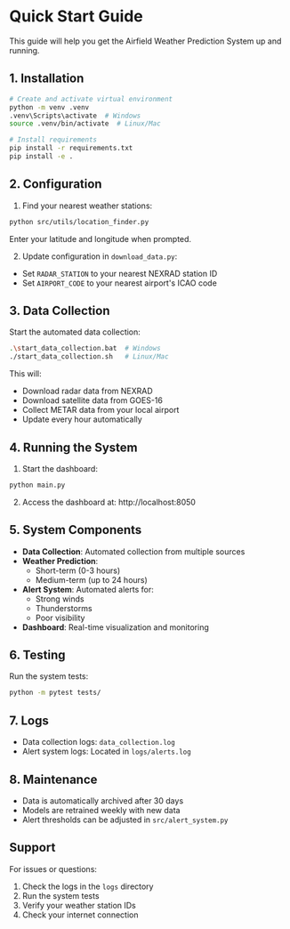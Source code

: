 # Quick Start Guide

This guide will help you get the Airfield Weather Prediction System up and running.

## 1. Installation

```bash
# Create and activate virtual environment
python -m venv .venv
.venv\Scripts\activate  # Windows
source .venv/bin/activate  # Linux/Mac

# Install requirements
pip install -r requirements.txt
pip install -e .
```

## 2. Configuration

1. Find your nearest weather stations:
```bash
python src/utils/location_finder.py
```
Enter your latitude and longitude when prompted.

2. Update configuration in `download_data.py`:
- Set `RADAR_STATION` to your nearest NEXRAD station ID
- Set `AIRPORT_CODE` to your nearest airport's ICAO code

## 3. Data Collection

Start the automated data collection:
```bash
.\start_data_collection.bat  # Windows
./start_data_collection.sh   # Linux/Mac
```

This will:
- Download radar data from NEXRAD
- Download satellite data from GOES-16
- Collect METAR data from your local airport
- Update every hour automatically

## 4. Running the System

1. Start the dashboard:
```bash
python main.py
```

2. Access the dashboard at: http://localhost:8050

## 5. System Components

- **Data Collection**: Automated collection from multiple sources
- **Weather Prediction**: 
  - Short-term (0-3 hours)
  - Medium-term (up to 24 hours)
- **Alert System**: Automated alerts for:
  - Strong winds
  - Thunderstorms
  - Poor visibility
- **Dashboard**: Real-time visualization and monitoring

## 6. Testing

Run the system tests:
```bash
python -m pytest tests/
```

## 7. Logs

- Data collection logs: `data_collection.log`
- Alert system logs: Located in `logs/alerts.log`

## 8. Maintenance

- Data is automatically archived after 30 days
- Models are retrained weekly with new data
- Alert thresholds can be adjusted in `src/alert_system.py`

## Support

For issues or questions:
1. Check the logs in the `logs` directory
2. Run the system tests
3. Verify your weather station IDs
4. Check your internet connection
